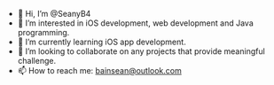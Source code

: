 - 👋 Hi, I’m @SeanyB4
- 👀 I’m interested in iOS development, web development and Java programming.
- 🌱 I’m currently learning iOS app development.
- 💞️ I’m looking to collaborate on any projects that provide meaningful challenge.
- 📫 How to reach me: bainsean@outlook.com

<!---
SeanyB4/SeanyB4 is a ✨ special ✨ repository because its `README.md` (this file) appears on your GitHub profile.
You can click the Preview link to take a look at your changes.
--->
